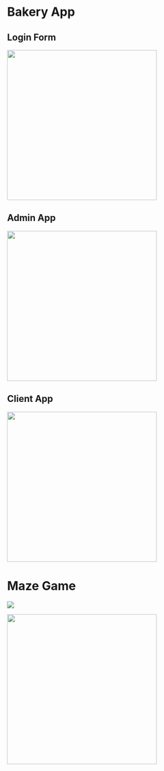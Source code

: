 <h1>Bakery App</h1>

<h2>Login Form</h2>
<img src="https://github.com/Tavi03/Proiecte_personale/assets/147004711/89f0f213-724a-4667-9122-2379943256ee" width="350">

<h2>Admin App</h2>
<img src="https://github.com/Tavi03/Proiecte_personale/assets/147004711/f2b9fc06-5067-4e69-8427-1ead34d5569b" width="350">

<h2>Client App</h2>
<img src="(https://github.com/Tavi03/Proiecte_personale/assets/147004711/818d365a-6430-41d3-b443-773618a743d1" width="350">

<h1>Maze Game</h1>
<p><img src="https://github.com/Tavi03/Proiecte_personale/assets/147004711/e7789859-4a61-4a00-9d13-a20c8cccb3a9"></p>
<img src="https://github.com/Tavi03/Proiecte_personale/assets/147004711/fe8c277d-6f25-43fa-a573-df5fdfe9cffc" width="350">
